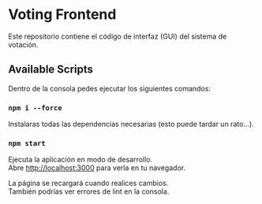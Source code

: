 # Voting Frontend

Este repositorio contiene el código de interfaz (GUI) del sistema de votación.

## Available Scripts

Dentro de la consola pedes ejecutar los siguientes comandos:

### `npm i --force`

Instalaras todas las dependencias necesarias (esto puede tardar un rato...). 

### `npm start`

Ejecuta la aplicación en modo de desarrollo.\
Abre [http://localhost:3000](http://localhost:3000) para verla en tu navegador.

La página se recargará cuando realices cambios.\
También podrías ver errores de lint en la consola.